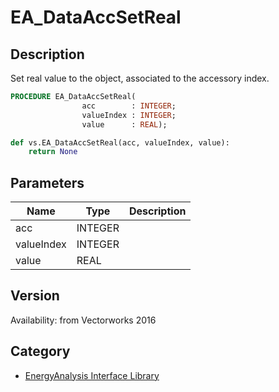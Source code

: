# EA_DataAccSetReal

## Description
Set real value to the object, associated to the accessory index.

```pascal
PROCEDURE EA_DataAccSetReal(
				acc        : INTEGER;
				valueIndex : INTEGER;
				value      : REAL);
```

```python
def vs.EA_DataAccSetReal(acc, valueIndex, value):
    return None
```

## Parameters
|Name|Type|Description|
|---|---|---|
|acc|INTEGER|   |
|valueIndex|INTEGER|   |
|value|REAL|   |

## Version
Availability: from Vectorworks 2016

## Category
* [EnergyAnalysis Interface Library](../Categories/EnergyAnalysis%20Interface%20Library.md)
